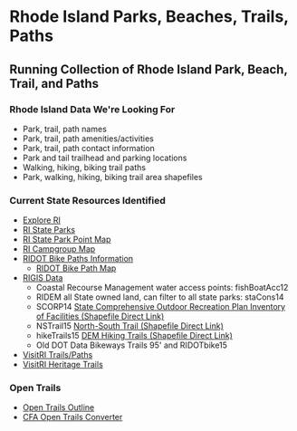 # Rhode Island Parks, Beaches, Trails, Paths
## Running Collection of Rhode Island Park, Beach, Trail, and Paths

### Rhode Island Data We're Looking For

* Park, trail, path names
* Park, trail, path amenities/activities
* Park, trail, path contact information
* Park and tail trailhead and parking locations
* Walking, hiking, biking trail paths
* Park, walking, hiking, biking trail area shapefiles


### Current State Resources Identified

* [Explore RI](http://www.exploreri.org/gtraillist.php)
* [RI State Parks](http://www.riparks.com/index.html)
* [RI State Park Point Map](http://www.riparks.com/FindALocation.html)
* [RI Campgroup Map](http://rhodeislandstateparks.reserveamerica.com/generateBrowseMap.do?stateCode=RI&zoom=9&map=BROWSE&long=-71.3507080078125&lat=41.644183479397455&tti=CampgroundMap)
* [RIDOT Bike Paths Information﻿](http://www.dot.ri.gov/community/bikeri/index.php)
    * [RIDOT Bike Path Map﻿﻿](http://ridot.maps.arcgis.com/apps/MapTour/index.html?appid=4e339b228e5b45e8b7d164c7a267d5d9&webmap=3f4076fb69fd4b4eb52747064a30b161)
* [RIGIS Data](http://www.edc.uri.edu/rigis/data/all.aspx)
    * Coastal Recourse Management water access points: fishBoatAcc12
	* RIDEM all State owned land, can filter to all state parks: staCons14
	* SCORP14 [State Comprehensive Outdoor Recreation Plan Inventory of Facilities (Shapefile Direct Link)](http://www.edc.uri.edu/rigis/spfdata/structure/SCORP14.zip)
	* NSTrail15 [North-South Trail (Shapefile Direct Link)](http://www.edc.uri.edu/rigis/spfdata/transportation/NSTrail15.zip)
	* hikeTrails15 [DEM Hiking Trails (Shapefile Direct Link)](http://www.edc.uri.edu/rigis/spfdata/transportation/hikeTrails15.zip)
	* Old DOT Data Bikeways Trails 95' and RIDOTbike15
* [VisitRI Trails/Paths](https://www.visitrhodeisland.com/what-to-do/parks/)
* [VisitRI Heritage Trails](https://www.visitrhodeisland.com/what-to-do/heritage-trails/)

### Open Trails

* [Open Trails Outline](https://www.codeforamerica.org/specifications/trails/spec.html)
* [CFA Open Trails Converter](http://open-trails.codeforamerica.org/)
